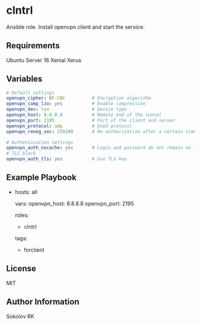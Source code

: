 clntrl
======

Ansible role. Install openvpn client and start the service.

Requirements
------------

Ubuntu Server 16 Xenial Xerus

Variables
---------

```yaml
# Default settings
openvpn_cipher: BF-CBC          # Encryption algorithm
openvpn_comp_lzo: yes           # Enable compression
openvpn_dev: tun                # Device type
openvpn_host: 8.8.8.8           # Remote end of the tunnel
openvpn_port: 2195              # Port of the client and server
openvpn_protocol: udp           # Used protocol
openvpn_reneg_sec: 259200       # Re-authorization after a certain time

# Authentication settings
openvpn_auth_nocache: yes       # Login and password do not remain on the client side
# TLS block
openvpn_auth_tls: yes           # Use TLS key

```

Example Playbook
----------------

- hosts: all

  vars:
    openvpn_host: 8.8.8.8
    openvpn_port: 2195

  roles:
    - clntrl

  tags:
    - forclient

License
-------

MIT

Author Information
------------------

Sokolov RK
